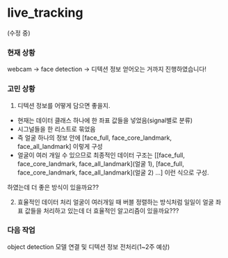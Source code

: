 # live_tracking
(수정 중)

### 현재 상황
webcam -> face detection -> 디텍션 정보 얻어오는 거까지 진행하였습니다!

### 고민 상황
1) 디텍션 정보를 어떻게 담으면 좋을지.  
+ 현재는 데이터 클래스 하나에 한 좌표 값들을 넣었음(signal별로 분류)
+ 시그널들을 한 리스트로 묶었음
+ 즉 얼굴 하나의 정보 안에 [face_full, face_core_landmark, face_all_landmark] 이렇게 구성
+ 얼굴이 여러 개일 수 있으므로 최종적인 데이터 구조는 [[face_full, face_core_landmark, face_all_landmark](얼굴 1), [face_full, face_core_landmark, face_all_landmark](얼굴 2) ...] 이런 식으로 구성.  

하였는데 더 좋은 방식이 있을까요??

2) 효율적인 데이터 처리
얼굴이 여러개일 때 버블 정렬하는 방식처럼 일일이 얼굴 좌표 값들을 처리하고 있는데 더 효율적인 알고리즘이 있을까요???

### 다음 작업
object detection 모델 연결 및 디텍션 정보 전처리(1~2주 예상)
